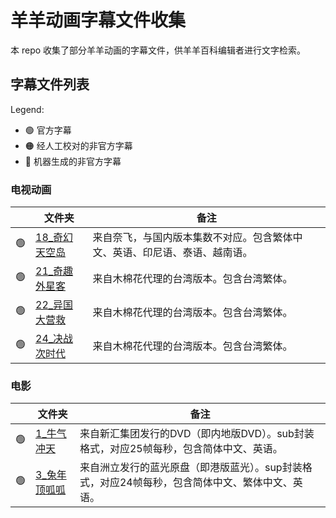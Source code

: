 # 羊羊动画字幕文件收集

本 repo 收集了部分羊羊动画的字幕文件，供羊羊百科编辑者进行文字检索。

## 字幕文件列表

Legend:

- 🟢 官方字幕
- 🟠 经人工校对的非官方字幕
- 🔴 机器生成的非官方字幕

### 电视动画

|     | 文件夹                                     | 备注                                                                       |
| --- | ------------------------------------------ | -------------------------------------------------------------------------- |
| 🟢  | [18\_奇幻天空岛](./电视动画/18_奇幻天空岛) | 来自奈飞，与国内版本集数不对应。包含繁体中文、英语、印尼语、泰语、越南语。 |
| 🟢  | [21\_奇趣外星客](./电视动画/21_奇趣外星客) | 来自木棉花代理的台湾版本。包含台湾繁体。                                   |
| 🟢  | [22\_异国大营救](./电视动画/22_异国大营救) | 来自木棉花代理的台湾版本。包含台湾繁体。                                   |
| 🟢  | [24\_决战次时代](./电视动画/24_决战次时代) | 来自木棉花代理的台湾版本。包含台湾繁体。                                   |

### 电影

|     | 文件夹                                     | 备注                                                                       |
| --- | ------------------------------------------ | -------------------------------------------------------------------------- |
| 🟢  | [1\_牛气冲天](./电影/1_牛气冲天/新汇集团DVD) | 来自新汇集团发行的DVD（即内地版DVD）。sub封装格式，对应25帧每秒，包含简体中文、英语。 |
| 🟢  | [3\_兔年顶呱呱](./电影/3_兔年顶呱呱/洲立蓝光) | 来自洲立发行的蓝光原盘（即港版蓝光）。sup封装格式，对应24帧每秒，包含简体中文、繁体中文、英语。 |
